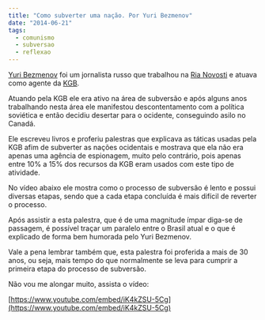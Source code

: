 ```yaml
---
title: "Como subverter uma nação. Por Yuri Bezmenov"
date: "2014-06-21"
tags:
  - comunismo
  - subversao
  - reflexao
---
```


[Yuri Bezmenov](http://pt.wikipedia.org/wiki/Yuri_Bezmenov) foi um jornalista russo que trabalhou
na [Ria Novosti](http://en.ria.ru/) e atuava como agente da [KGB](http://pt.wikipedia.org/wiki/KGB).

Atuando pela KGB ele era ativo na área de subversão e após alguns anos trabalhando nesta área ele manifestou
descontentamento com a política soviética e então decidiu desertar para o ocidente, conseguindo asilo no Canadá.

Ele escreveu livros e proferiu palestras que explicava as táticas usadas pela KGB afim de subverter as nações ocidentais
e mostrava que ela não era apenas uma agência de espionagem, muito pelo contrário, pois apenas entre 10% a 15% dos
recursos da KGB eram usados com este tipo de atividade.

No vídeo abaixo ele mostra como o processo de subversão é lento e possui diversas etapas, sendo que a cada etapa
concluída é mais difícil de reverter o processo.

Após assistir a esta palestra, que é de uma magnitude ímpar diga-se de passagem, é possível traçar um paralelo entre o
Brasil atual e o que é explicado de forma bem humorada pelo Yuri Bezmenov.

Vale a pena lembrar também que, esta palestra foi proferida a mais de 30 anos, ou seja, mais tempo do que normalmente se
leva para cumprir a primeira etapa do processo de subversão.

Não vou me alongar muito, assista o vídeo:

[https://www.youtube.com/embed/iK4kZSU-5Cg](https://www.youtube.com/embed/iK4kZSU-5Cg)
